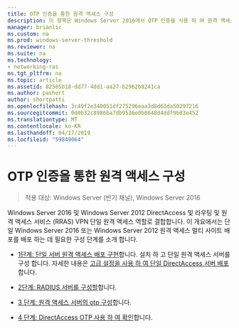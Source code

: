 ```yaml
---
title: OTP 인증을 통한 원격 액세스 구성
description: 이 항목은 Windows Server 2016에서 OTP 인증을 사용 하 여 원격 액세스 배포 가이드의 일부입니다.
manager: brianlic
ms.custom: na
ms.prod: windows-server-threshold
ms.reviewer: na
ms.suite: na
ms.technology:
- networking-ras
ms.tgt_pltfrm: na
ms.topic: article
ms.assetid: 82505b18-dd77-4dd1-aa27-b2962b8241ca
ms.author: pashort
author: shortpatti
ms.openlocfilehash: 3c49f2e340051df275296eaa3d8d63da50297216
ms.sourcegitcommit: 0d0b32c8986ba7db9536e0b8648d4ddf9b03e452
ms.translationtype: MT
ms.contentlocale: ko-KR
ms.lasthandoff: 04/17/2019
ms.locfileid: "59849064"
---
```

# <a name="configure-remote-access-with-otp-authentication"></a>OTP 인증을 통한 원격 액세스 구성

>적용 대상: Windows Server (반기 채널), Windows Server 2016

 Windows Server 2016 및 Windows Server 2012 DirectAccess 및 라우팅 및 원격 액세스 서비스 (RRAS) VPN 단일 원격 액세스 역할로 결합합니다. 이 개요에서는 단일 Windows Server 2016 또는 Windows Server 2012 원격 액세스 멀티 사이트 배포를 배포 하는 데 필요한 구성 단계를 소개 합니다.  


- [1단계: 단일 서버 원격 액세스 배포 구현](../../multisite/configure/Step-1-Implement-a-Single-Server-Remote-Access-Deployment.md)합니다. 설치 하 고 단일 원격 액세스 서버를 구성 합니다. 자세한 내용은 [고급 설정을 사용 하 여 단일 DirectAccess 서버 배포](https://technet.microsoft.com/windows-server-docs/networking/remote-access/directaccess/single-server-advanced/deploy-a-single-directaccess-server-with-advanced-settings)합니다.

- [2단계: RADIUS 서버를 구성할](Step-2-Configure-the-RADIUS-Server.md)합니다.

- [3 단계: 원격 액세스 서버의 otp 구성](Step-3-Configure-the-Remote-Access-Server-for-OTP.md)합니다.

- [4 단계: DirectAccess OTP 사용 하 여 확인](Step-4-Verify-DirectAccess-with-OTP.md)합니다.
  


